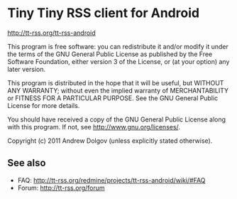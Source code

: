 Tiny Tiny RSS client for Android
================================

http://tt-rss.org/tt-rss-android

This program is free software: you can redistribute it and/or modify
it under the terms of the GNU General Public License as published by
the Free Software Foundation, either version 3 of the License, or
(at your option) any later version.

This program is distributed in the hope that it will be useful,
but WITHOUT ANY WARRANTY; without even the implied warranty of
MERCHANTABILITY or FITNESS FOR A PARTICULAR PURPOSE.  See the
GNU General Public License for more details.

You should have received a copy of the GNU General Public License
along with this program.  If not, see <http://www.gnu.org/licenses/>.

Copyright (c) 2011 Andrew Dolgov (unless explicitly stated otherwise).

## See also

* FAQ: http://tt-rss.org/redmine/projects/tt-rss-android/wiki/#FAQ
* Forum: http://tt-rss.org/forum
